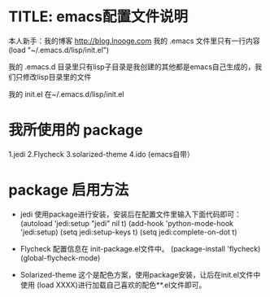 # TITLE: emacs配置文件说明

本人新手：我的博客 http://blog.lnooge.com
我的 .emacs 文件里只有一行内容
(load "~/.emacs.d/lisp/init.el")

我的 .emacs.d 目录里只有lisp子目录是我创建的其他都是emacs自己生成的，我们只修改lisp目录里的文件

我的 init.el 在~/.emacs.d/lisp/init.el 

# 我所使用的 package 
1.jedi
2.Flycheck
3.solarized-theme
4.ido (emacs自带）

 

# package 启用方法 
* jedi
   使用package进行安装，安装后在配置文件里输入下面代码即可：
   (autoload 'jedi:setup "jedi" nil t)
   (add-hook 'python-mode-hook 'jedi:setup)
   (setq jedi:setup-keys t)
   (setq jedi:complete-on-dot t)
* Flycheck
   配置信息在 init-package.el文件中。
   (package-install 'flycheck)
   (global-flycheck-mode)

* Solarized-theme
   这个是配色方案，使用package安装，让后在init.el文件中使用 (load XXXX)进行加载自己喜欢的配色**.el文件即可。




